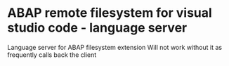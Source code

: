 # ABAP remote filesystem for visual studio code - language server

Language server for ABAP filesystem extension
Will not work without it as frequently calls back the client
